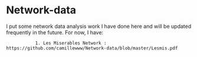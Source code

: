 # Network-data

I put some network data analysis work I have done here and will be updated frequently in the future. 
For now, I have:
               
               1. Les Miserables Network : https://github.com/camillewww/Network-data/blob/master/Lesmis.pdf
